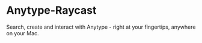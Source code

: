 # Anytype-Raycast

Search, create and interact with Anytype - right at your fingertips, anywhere on your Mac.
